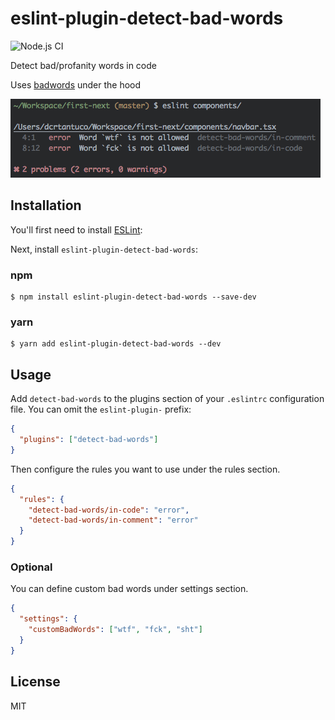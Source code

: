 # eslint-plugin-detect-bad-words

![Node.js CI](https://github.com/darwintantuco/eslint-plugin-detect-bad-words/workflows/Node.js%20CI/badge.svg?branch=master)

Detect bad/profanity words in code

Uses [badwords](https://github.com/MauriceButler/badwords) under the hood

![](demo.png)

## Installation

You'll first need to install [ESLint](http://eslint.org):

Next, install `eslint-plugin-detect-bad-words`:

### npm

```
$ npm install eslint-plugin-detect-bad-words --save-dev
```

### yarn

```
$ yarn add eslint-plugin-detect-bad-words --dev
```

## Usage

Add `detect-bad-words` to the plugins section of your `.eslintrc` configuration file. You can omit the `eslint-plugin-` prefix:

```json
{
  "plugins": ["detect-bad-words"]
}
```

Then configure the rules you want to use under the rules section.

```json
{
  "rules": {
    "detect-bad-words/in-code": "error",
    "detect-bad-words/in-comment": "error"
  }
}
```

### Optional

You can define custom bad words under settings section.

```json
{
  "settings": {
    "customBadWords": ["wtf", "fck", "sht"]
  }
}
```

## License

MIT
